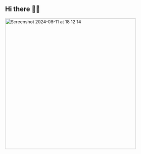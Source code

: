 ## Hi there 👋🏿
<picture>
	<source media="(prefers-color-scheme: dark)" srcset="https://github.com/user-attachments/assets/a242f02a-5bd2-4ade-9965-8f3c134a0dce">
	<source media="(prefers-color-scheme: light)" srcset="https://github.com/user-attachments/assets/6663ec4f-9b33-468f-bab6-b2831fd34990.png">
	<img width="422" alt="Screenshot 2024-08-11 at 18 12 14" src="https://github.com/user-attachments/assets/a242f02a-5bd2-4ade-9965-8f3c134a0dce">
</picture>




<!--
**Anaiq/Anaiq** is a ✨ _special_ ✨ repository because its `README.md` (this file) appears on your GitHub profile.

<picture>
  <source media="(prefers-color-scheme: dark)" srcset="https://user-images.githubusercontent.com/25423296/163456776-7f95b81a-f1ed-45f7-b7ab-8fa810d529fa.png">
  <source media="(prefers-color-scheme: light)" srcset="https://user-images.githubusercontent.com/25423296/163456779-a8556205-d0a5-45e2-ac17-42d089e3c3f8.png">
  <img alt="Shows an illustrated sun in light mode and a moon with stars in dark mode." src="https://user-images.githubusercontent.com/25423296/163456779-a8556205-d0a5-45e2-ac17-42d089e3c3f8.png">
</picture>


- 🔭 I’m currently working on ...
- 🌱 I’m currently learning ...
- 👯 I’m looking to collaborate on ...
- 🤔 I’m looking for help with ...
- 💬 Ask me about ...
- 📫 How to reach me: ...
- 😄 Pronouns: ...
- ⚡ Fun fact: ...
-->

